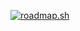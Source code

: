 <a href="https://roadmap.sh"><img src="https://roadmap.sh/card/wide/64416b72e27257737493498d?variant=dark" alt="roadmap.sh"/></a>
